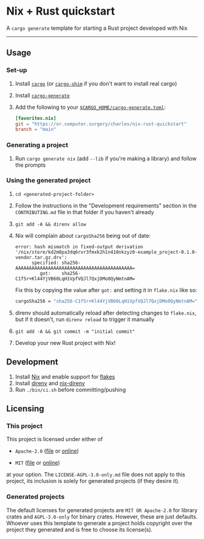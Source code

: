 # Nix + Rust quickstart

A `cargo generate` template for starting a Rust project developed with Nix

---

## Usage

### Set-up

1. Install [`cargo`][cargo] (or [`cargo-shim`][cargo-shim] if you don't want to
   install real cargo)

2. Install [`cargo-generate`][cargo-generate]

3. Add the following to your [`$CARGO_HOME/cargo-generate.toml`][cargo-home]:

    ```toml
    [favorites.nix]
    git = "https://or.computer.surgery/charles/nix-rust-quickstart"
    branch = "main"
    ```

[cargo-home]: https://doc.rust-lang.org/cargo/guide/cargo-home.html

[cargo-generate]: https://cargo-generate.github.io/cargo-generate/installation.html

[cargo]: https://doc.rust-lang.org/cargo/getting-started/installation.html

[cargo-shim]: https://or.computer.surgery/charles/cargo-shim

### Generating a project

1. Run `cargo generate nix` (add `--lib` if you're making a library) and follow
   the prompts

### Using the generated project

1. `cd <generated-project-folder>`

2. Follow the instructions in the "Development requirements" section in the
   `CONTRIBUTING.md` file in that folder if you haven't already

3. `git add -A && direnv allow`

4. Nix will complain about `cargoSha256` being out of date:

   ```text
   error: hash mismatch in fixed-output derivation '/nix/store/kd2m0pa3dq6rvr3fmxk2h1n418nkzyz0-example_project-0.1.0-vendor.tar.gz.drv':
         specified: sha256-AAAAAAAAAAAAAAAAAAAAAAAAAAAAAAAAAAAAAAAAAAA=
            got:    sha256-C1f5r+Kl44YjVB60LqH1VpfVQJl7QxjDMo0QyNmtnAM=
   ```

   Fix this by copying the value after `got:` and setting it in `flake.nix` like
   so:

   ```nix
   cargoSha256 = "sha256-C1f5r+Kl44YjVB60LqH1VpfVQJl7QxjDMo0QyNmtnAM=";
   ```

5. direnv should automatically reload after detecting changes to `flake.nix`,
   but if it doesn't, run `direnv reload` to trigger it manually

6. `git add -A && git commit -m "initial commit"`

7. Develop your new Rust project with Nix!

## Development

1. Install [Nix][nix] and enable support for [flakes][flakes]
2. Install [direnv][direnv] and [nix-direnv][nix-direnv]
3. Run `./bin/ci.sh` before committing/pushing

[nix]: https://nixos.org/download.html
[flakes]: https://nixos.wiki/wiki/Flakes#Installing_flakes
[direnv]: https://direnv.net/docs/installation.html
[nix-direnv]: https://github.com/nix-community/nix-direnv#installation

## Licensing

### This project

This project is licensed under either of

* `Apache-2.0` ([file](LICENSE-Apache-2.0.md) or
  [online](https://opensource.org/licenses/Apache-2.0))

* `MIT` ([file](LICENSE-MIT.md) or
  [online](https://opensource.org/licenses/MIT))

at your option. The `LICENSE-AGPL-3.0-only.md` file does not apply to this
project, its inclusion is solely for generated projects (if they desire it).

### Generated projects

The default licenses for generated projects are `MIT OR Apache-2.0` for library
crates and `AGPL-3.0-only` for binary crates. However, these are just defaults.
Whoever uses this template to generate a project holds copyright over the
project they generated and is free to choose its license(s).
